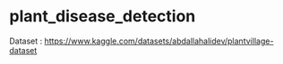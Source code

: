 # plant_disease_detection

Dataset : https://www.kaggle.com/datasets/abdallahalidev/plantvillage-dataset
